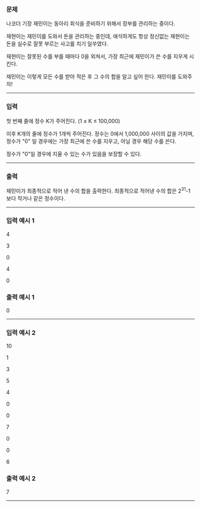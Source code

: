### 문제
<div class="problem-text" id="problem_description">
<p>나코더 기장 재민이는 동아리 회식을 준비하기 위해서 장부를 관리하는 중이다.</p>
<p>재현이는 재민이를 도와서 돈을 관리하는 중인데, 애석하게도 항상 정신없는 재현이는 돈을 실수로 잘못 부르는 사고를 치기 일쑤였다.</p>
<p>재현이는 잘못된 수를 부를 때마다 0을 외쳐서, 가장 최근에 재민이가 쓴 수를 지우게 시킨다.</p>
<p>재민이는 이렇게 모든 수를 받아 적은 후 그 수의 합을 알고 싶어 한다. 재민이를 도와주자!</p>
</div>
<hr/>

### 입력
<p>첫 번째 줄에 정수 K가 주어진다. (1 ≤ K ≤ 100,000)</p>
<p>이후 K개의 줄에 정수가 1개씩 주어진다. 정수는 0에서 1,000,000 사이의 값을 가지며, 정수가 "0" 일 경우에는 가장 최근에 쓴 수를 지우고, 아닐 경우 해당 수를 쓴다.</p>
<p>정수가 "0"일 경우에 지울 수 있는 수가 있음을 보장할 수 있다.</p>
<hr/>

### 출력
<p>재민이가 최종적으로 적어 낸 수의 합을 출력한다. 최종적으로 적어낸 수의 합은 2<sup>31</sup>-1보다 작거나 같은 정수이다.</p>
<hr/>

### 입력 예시 1
4
3
0
4
0

### 출력 예시 1
0

<hr/>

### 입력 예시 2
10
1
3
5
4
0
0
7
0
0
6

### 출력 예시 2
7

<hr/>

